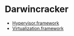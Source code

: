 # Darwincracker

- [Hypervisor.framework](https://developer.apple.com/documentation/hypervisor)
- [Virtualization.framework](https://developer.apple.com/documentation/virtualization)

